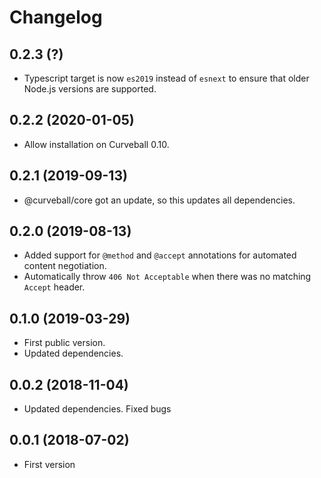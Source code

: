 Changelog
=========

0.2.3 (?)
---------

* Typescript target is now `es2019` instead of `esnext` to ensure that older
  Node.js versions are supported.


0.2.2 (2020-01-05)
------------------

* Allow installation on Curveball 0.10.


0.2.1 (2019-09-13)
------------------

* @curveball/core got an update, so this updates all dependencies.


0.2.0 (2019-08-13)
------------------

* Added support for `@method` and `@accept` annotations for automated content
  negotiation.
* Automatically throw `406 Not Acceptable` when there was no matching `Accept`
  header.


0.1.0 (2019-03-29)
------------------

* First public version.
* Updated dependencies.


0.0.2 (2018-11-04)
------------------

* Updated dependencies. Fixed bugs


0.0.1 (2018-07-02)
------------------

* First version
